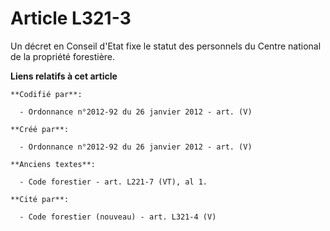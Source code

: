 # Article L321-3

Un décret en Conseil d'Etat fixe le statut des personnels du Centre national de la propriété forestière.

**Liens relatifs à cet article**

	**Codifié par**:

	  - Ordonnance n°2012-92 du 26 janvier 2012 - art. (V)

	**Créé par**:

	  - Ordonnance n°2012-92 du 26 janvier 2012 - art. (V)

	**Anciens textes**:

	  - Code forestier - art. L221-7 (VT), al 1.

	**Cité par**:

	  - Code forestier (nouveau) - art. L321-4 (V)
